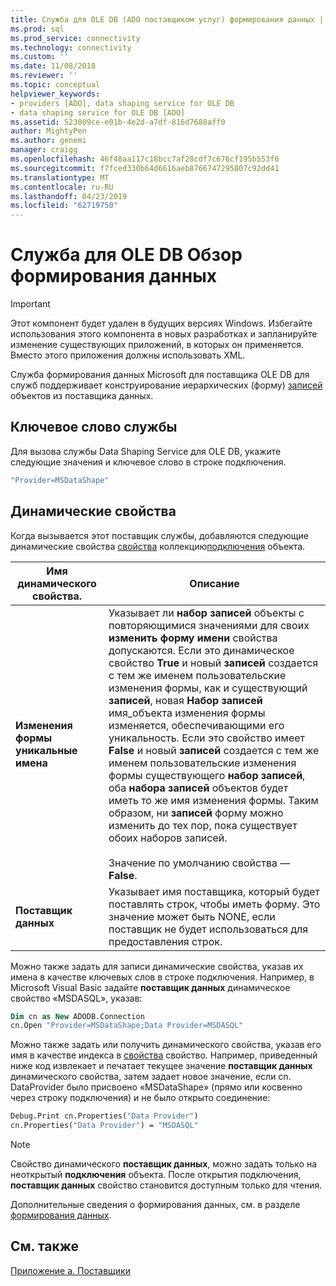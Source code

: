 ```yaml
---
title: Служба для OLE DB (ADO поставщиком услуг) формирования данных | Документация Майкрософт
ms.prod: sql
ms.prod_service: connectivity
ms.technology: connectivity
ms.custom: ''
ms.date: 11/08/2018
ms.reviewer: ''
ms.topic: conceptual
helpviewer_keywords:
- providers [ADO], data shaping service for OLE DB
- data shaping service for OLE DB [ADO]
ms.assetid: 523009ce-e01b-4e2d-a7df-816d7688aff0
author: MightyPen
ms.author: genemi
manager: craigg
ms.openlocfilehash: 46f48aa117c18bcc7af28cdf7c676cf195b553f6
ms.sourcegitcommit: f7fced330b64d6616aeb8766747295807c92dd41
ms.translationtype: MT
ms.contentlocale: ru-RU
ms.lasthandoff: 04/23/2019
ms.locfileid: "62719750"
---
```

# <a name="microsoft-data-shaping-service-for-ole-db-overview"></a>Служба для OLE DB Обзор формирования данных
> [!IMPORTANT]
>  Этот компонент будет удален в будущих версиях Windows. Избегайте использования этого компонента в новых разработках и запланируйте изменение существующих приложений, в которых он применяется. Вместо этого приложения должны использовать XML.

 Служба формирования данных Microsoft для поставщика OLE DB для служб поддерживает конструирование иерархических (форму) [записей](../../../ado/reference/ado-api/recordset-object-ado.md) объектов из поставщика данных.

## <a name="provider-keyword"></a>Ключевое слово службы
 Для вызова службы Data Shaping Service для OLE DB, укажите следующие значения и ключевое слово в строке подключения.

```vb
"Provider=MSDataShape"
```

## <a name="dynamic-properties"></a>Динамические свойства
 Когда вызывается этот поставщик службы, добавляются следующие динамические свойства [свойства](../../../ado/reference/ado-api/properties-collection-ado.md) коллекцию[подключения](../../../ado/reference/ado-api/connection-object-ado.md) объекта.

|Имя динамического свойства.|Описание|
|---------------------------|-----------------|
|**Изменения формы уникальные имена**|Указывает ли **набор записей** объекты с повторяющимися значениями для своих **изменить форму имени** свойства допускаются. Если это динамическое свойство **True** и новый **записей** создается с тем же именем пользовательские изменения формы, как и существующий **записей**, новая  **Набор записей** имя_объекта изменения формы изменяется, обеспечивающими его уникальность. Если это свойство имеет **False** и новый **записей** создается с тем же именем пользовательские изменения формы существующего **набор записей**, оба **набора записей**  объектов будет иметь то же имя изменения формы. Таким образом, ни **записей** форму можно изменить до тех пор, пока существует обоих наборов записей.<br /><br /> Значение по умолчанию свойства — **False**.|
|**Поставщик данных**|Указывает имя поставщика, который будет поставлять строк, чтобы иметь форму. Это значение может быть NONE, если поставщик не будет использоваться для предоставления строк.|

 Можно также задать для записи динамические свойства, указав их имена в качестве ключевых слов в строке подключения. Например, в Microsoft Visual Basic задайте **поставщик данных** динамическое свойство «MSDASQL», указав:

```vb
Dim cn as New ADODB.Connection
cn.Open "Provider=MSDataShape;Data Provider=MSDASQL"
```

 Можно также задать или получить динамического свойства, указав его имя в качестве индекса в [свойства](../../../ado/reference/ado-api/properties-collection-ado.md) свойство. Например, приведенный ниже код извлекает и печатает текущее значение **поставщик данных** динамического свойства, затем задает новое значение, если cn. DataProvider было присвоено «MSDataShape» (прямо или косвенно через строку подключения) и не было открыто соединение:

```vb
Debug.Print cn.Properties("Data Provider")
cn.Properties("Data Provider") = "MSDASQL"
```

> [!NOTE]
>  Свойство динамического **поставщик данных**, можно задать только на неоткрытый **подключения** объекта. После открытия подключения, **поставщик данных** свойство становится доступным только для чтения.

 Дополнительные сведения о формирования данных, см. в разделе [формирования данных](../../../ado/guide/data/data-shaping-overview.md).

## <a name="see-also"></a>См. также
 [Приложение а. Поставщики](../../../ado/guide/appendixes/appendix-a-providers.md)
